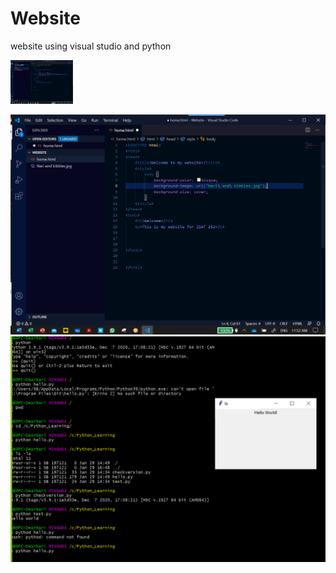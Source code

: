 # Website
website using visual studio and python

<img src="images/Screenshot%20(114).png" width="100">

![](images/Screenshot%20(114).png)
![](images/Screenshot%20(135).png)
